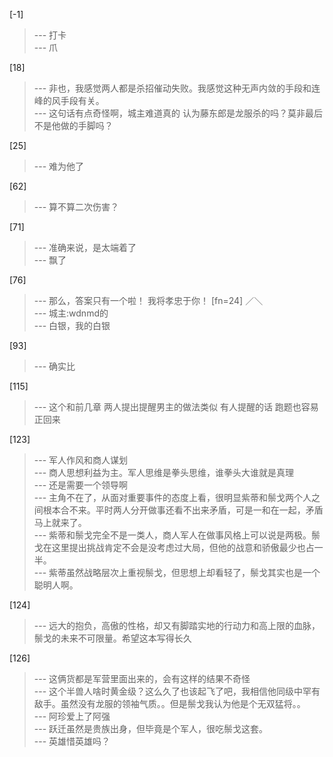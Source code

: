 
[-1] 
>--- 打卡<br>
>--- 爪<br>

[18] 
>--- 非也，我感觉两人都是杀招催动失败。我感觉这种无声内敛的手段和连峰的风手段有关。<br>
>--- 这句话有点奇怪啊，城主难道真的
认为藤东郎是龙服杀的吗？莫非最后不是他做的手脚吗？<br>

[25] 
>--- 难为他了<br>

[62] 
>--- 算不算二次伤害？<br>

[71] 
>--- 准确来说，是太端着了<br>
>--- 飘了<br>

[76] 
>--- 那么，答案只有一个啦！
我将孝忠于你！
 [fn=24]
／＼<br>
>--- 城主:wdnmd的<br>
>--- 白银，我的白银<br>

[93] 
>--- 确实比<br>

[115] 
>--- 这个和前几章
两人提出提醒男主的做法类似
有人提醒的话
跑题也容易正回来<br>

[123] 
>--- 军人作风和商人谋划<br>
>--- 商人思想利益为主。军人思维是拳头思维，谁拳头大谁就是真理<br>
>--- 还是需要一个领导啊<br>
>--- 主角不在了，从面对重要事件的态度上看，很明显紫蒂和鬃戈两个人之间根本合不来。平时两人分开做事还看不出来矛盾，可是一和在一起，矛盾马上就来了。<br>
>--- 紫蒂和鬃戈完全不是一类人，商人军人在做事风格上可以说是两极。鬃戈在这里提出挑战肯定不会是没考虑过大局，但他的战意和骄傲最少也占一半。<br>
>--- 紫蒂虽然战略层次上重视鬃戈，但思想上却看轻了，鬃戈其实也是一个聪明人啊。<br>

[124] 
>--- 远大的抱负，高傲的性格，却又有脚踏实地的行动力和高上限的血脉，鬃戈的未来不可限量。希望这本写得长久<br>

[126] 
>--- 这俩货都是军营里面出来的，会有这样的结果不奇怪<br>
>--- 这个半兽人啥时黄金级？这么久了也该起飞了吧，我相信他同级中罕有敌手。虽然没有龙服的领袖气质。。但是鬃戈我认为他是个无双猛将。。<br>
>--- 阿珍爱上了阿强<br>
>--- 跃迁虽然是贵族出身，但毕竟是个军人，很吃鬃戈这套。<br>
>--- 英雄惜英雄吗？<br>
